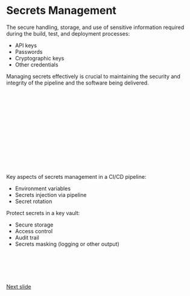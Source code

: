 # Secrets Management

The secure handling, storage, and use of sensitive information required during the build, test, and deployment processes:

* API keys
* Passwords
* Cryptographic keys
* Other credentials

Managing secrets effectively is crucial to maintaining the security and integrity of the pipeline and the software being delivered.

<br /><br /><br /><br /><br /><br /><br /><br /><br /><br /><br /><br />

Key aspects of secrets management in a CI/CD pipeline:

* Environment variables
* Secrets injection via pipeline
* Secret rotation

Protect secrets in a key vault:

* Secure storage
* Access control
* Audit trail
* Secrets masking (logging or other output)

<br /><br /><br /><br />

[Next slide](deploy.md)
